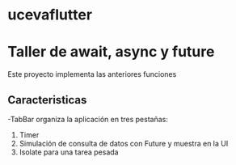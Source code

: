 # ucevaflutter

# Taller de await, async y future

Este proyecto implementa las anteriores funciones 

## Caracteristicas

-TabBar organiza la aplicación en tres pestañas:
  1. Timer
  2. Simulación de consulta de datos con Future y muestra en la UI
  3. Isolate para una tarea pesada